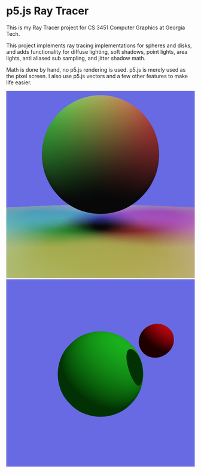# p5.js Ray Tracer

This is my Ray Tracer project for CS 3451 Computer Graphics at Georgia Tech. 

This project implements ray tracing implementations for spheres and disks, and adds functionality for diffuse lighting, soft shadows, point lights, area lights, anti aliased sub sampling, and jitter shadow math.

Math is done by hand, no p5.js rendering is used. p5.js is merely used as the pixel screen. I also use p5.js vectors and a few other features to make life easier.

![complex multicolor area lights demo](images/b.png)
![two spheres casting shadow from point light demo](images/a.png)

